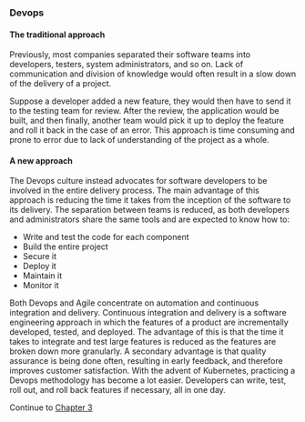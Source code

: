 ### Devops

#### The traditional approach
Previously, most companies separated their software teams into developers, testers, system administrators, and so on.
Lack of communication and division of knowledge would often result in a slow down of the delivery of a project.

Suppose a developer added a new feature, they would then have to send it to the testing team for review. After the review, the
application would be built, and then finally, another team would pick it up to deploy the feature and roll it back in the
case of an error. This approach is time consuming and prone to error due to lack of understanding of the project as a whole.

#### A new approach
The Devops culture instead advocates for software developers to be involved in the entire delivery process. The main
advantage of this approach is reducing the time it takes from the inception of the software to its delivery. The separation 
between teams is reduced, as both developers and administrators share the same tools and are expected to know how to:

- Write and test the code for each component
- Build the entire project
- Secure it
- Deploy it
- Maintain it
- Monitor it

Both Devops and Agile concentrate on automation and continuous integration and delivery. Continuous integration and delivery
is a software engineering approach in which the features of a product are incrementally developed, tested, and deployed.
The advantage of this is that the time it takes to integrate and test large features is reduced as the features are broken down
more granularly. A secondary advantage is that quality assurance is being done often, resulting in early feedback, and therefore
improves customer satisfaction. With the advent of Kubernetes, practicing a Devops methodology has become a lot easier.
Developers can write, test, roll out, and roll back features if necessary, all in one day.

Continue to [Chapter 3](chapter3.md)
